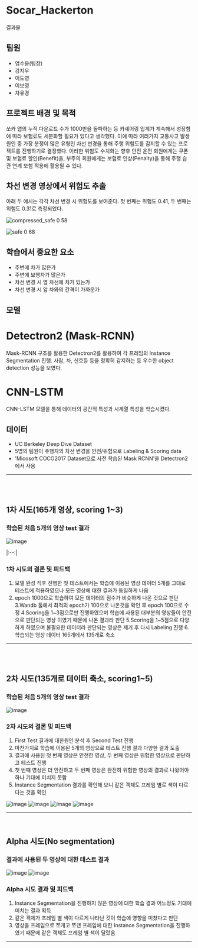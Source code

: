 # Socar_Hackerton
결과물


## 팀원
* 염수웅(팀장)
* 강지우
* 이도영
* 이보영
* 차유경

## 프로젝트 배경 및 목적

쏘카 앱의 누적 다운로드 수가 1000만을 돌파하는 등 카셰어링 업계가 계속해서 성장함에 따라 보험료도 세분화할 필요가 있다고 생각했다. 이에 따라 여러가지 교통사고 발생 원인 중 가장 분쟁이 많은 유형인 차선 변경을 통해 주행 위험도를 감지할 수 있는 프로젝트를 진행하기로 결정했다. 이러한 위험도 수치화는 향후 안전 운전 회원에게는 쿠폰 및 보험료 할인(Benefit)을, 부주의 회원에게는 보험료 인상(Penalty)을 통해 주행 습관 연계 보험 적용에 활용될 수 있다.
 
## 차선 변경 영상에서 위험도 추출

아래 두 예시는 각각 차선 변경 시 위험도를 보여준다. 첫 번째는 위험도 0.41, 두 번째는 위험도 0.31로 측정되었다.

![compressed_safe 0 58](https://user-images.githubusercontent.com/93107210/178995797-129dda5d-6d98-484a-9177-d6b08751947d.gif)

![safe 0 68](https://user-images.githubusercontent.com/93107210/178995930-6042e342-fbae-4c4a-964b-eac8faba80d7.gif)


## 학습에서 중요한 요소
* 주변에 차가 많은가
* 주변에 보행자가 많은가
* 차선 변경 시 옆 차선에 차가 있는가
* 차선 변경 시 앞 차와의 간격이 가까운가


## 모델

# Detectron2 (Mask-RCNN)
Mask-RCNN 구조를 활용한 Detectron2를 활용하여 각 프레임의 Instance Segmentation 진행. 사람, 차, 신호등 등을 정확히 감지하는 등 우수한 object detection 성능을 보였다.

# CNN-LSTM
CNN-LSTM 모델을 통해 데이터의 공간적 특성과 시계열 특성을 학습시켰다.

## 데이터
* UC Berkeley Deep Dive Dataset
* 5명의 팀원이 주행자의 차선 변경을 안전/위험으로 Labeling & Scoring data
* 'Micosoft COCO2017 Dataset으로 사전 학습된 Mask RCNN'을 Detectron2에서 사용


---  
<br><br>
## 1차 시도(165개 영상, scoring 1~3)

### 학습된 처음 5개의 영상 test 결과

![image](https://user-images.githubusercontent.com/83010037/179005489-bd8a9b5e-1f9d-4d41-8ada-d5377b6745e8.png)

 |:--:|

    
### 1차 시도의 결론 및 피드백

1. 모델 완성 직후 진행한 첫 테스트에서는 학습에 이용된 영상 데이터 5개를 그대로 테스트에 적용하였으나 모든 영상에 대한 결과가 동일하게 나옴
2. epoch 1000으로 학습하여 모든 데이터의 점수가 비슷하게 나온 것으로 판단
3.Wandb 툴에서 최적의 epoch가 100으로 나온것을 확인 후 epoch 100으로 수정
4.Scoring을 1~3점으로만 진행하였으며 학습에 사용된 대부분의 영상들이 안전으로 판단되는 영상 이였기 때문에 나온 결과라 판단
5.Scoring을 1~5점으로 다양하게 하였으며 불필요한 데이터라 판단되는 영상은 제거 후 다시 Labeling 진행
6.학습되는 영상 데이터 165개에서 135개로 축소


  

---  
<br><br>

## 2차 시도(135개로 데이터 축소, scoring1~5)

### 학습된 처음 5개의 영상 test 결과

![image](https://user-images.githubusercontent.com/83010037/179006095-8e1ed66c-9843-40db-b0b9-88a21a47f7aa.png)


        
### 2차 시도의 결론 및 피드백

1. First Test 결과에 대한원인 분석 후 Second Test 진행
2. 마찬가지로 학습에 이용된 5개의 영상으로 테스트 진행 결과 다양한 결과 도출
3. 결과에 사용된 첫 번째 영상은 안전한 영상, 두 번째 영상은 위험한 영상으로 판단하고 테스트 진행
4. 첫 번째 영상은 더 안전하고 두 번째 영상은 완전히 위험한 영상의 결과로 나왔어야 하나 기대에 미치지 못함
5. Instance Segmentation 결과를 확인해 보니 같은 객체도 프레임 별로 색이 다르다는 것을 확인


![image](https://user-images.githubusercontent.com/83010037/179006421-9216a30f-8783-401b-b457-993c06c743a9.png)
![image](https://user-images.githubusercontent.com/83010037/179006445-56185118-f052-4e76-94a5-3152b1d89b9f.png)
![image](https://user-images.githubusercontent.com/83010037/179006461-413eab84-104f-4678-8d9d-0b32209c04f5.png)
![image](https://user-images.githubusercontent.com/83010037/179006484-9f3e3f5f-5e98-4546-a142-0c3076da90b9.png)
        
 --- 
 <br>
 
## Alpha 시도(No segmentation)

### 결과에 사용된 두 영상에 대한 테스트 결과
![image](https://user-images.githubusercontent.com/83010037/179006841-d9547307-36f9-4119-9a5e-5bc9d90ac6e5.png)
![image](https://user-images.githubusercontent.com/83010037/179006859-fd2c2597-12bc-4606-aef9-a04a1ec2e8c8.png)



### Alpha 시도 결과 및 피드백

1. Instance Segmentation을 진행하지 않은 영상에 대한 학습 결과 어느정도 기대에 미치는 결과 획득
2. 같은 객체가 프레임 별 색이 다르게 나타난 것이 학습에 영향을 미쳤다고 판단
3. 영상을 프레임으로 쪼개고 쪼갠 프레임에 대한 Instance Segmentation을 진행하였기 때문에 같은 객체도 프레임 별 색이 달랐음


---
<br>



